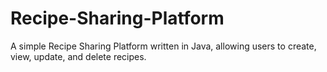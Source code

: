 # Recipe-Sharing-Platform
A simple Recipe Sharing Platform written in Java, allowing users to create, view, update, and delete recipes.
